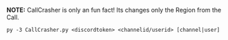 **NOTE:** CallCrasher is only an fun fact! Its changes only the Region from the Call.

```sh-session
py -3 CallCrasher.py <discordtoken> <channelid/userid> [channel|user]
